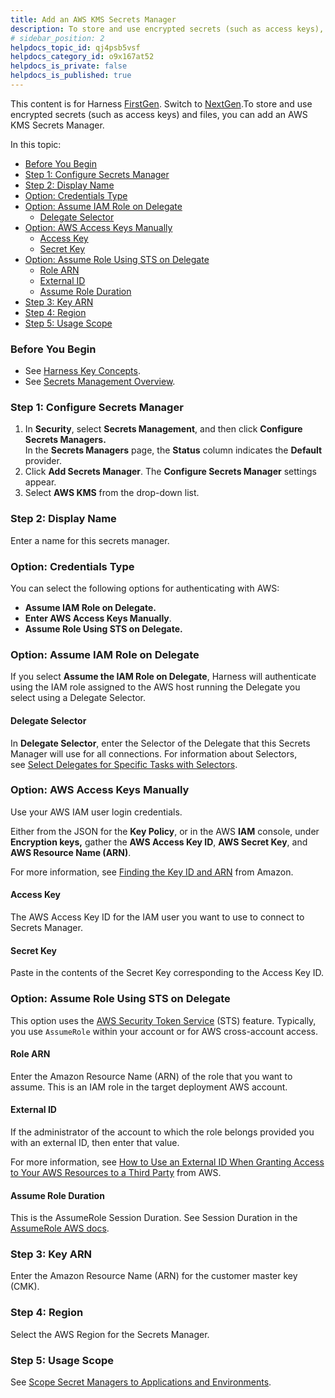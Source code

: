 ```yaml
---
title: Add an AWS KMS Secrets Manager
description: To store and use encrypted secrets (such as access keys), you can add an AWS KMS Secrets Manager.
# sidebar_position: 2
helpdocs_topic_id: qj4psb5vsf
helpdocs_category_id: o9x167at52
helpdocs_is_private: false
helpdocs_is_published: true
---
```


This content is for Harness [FirstGen](../../../../get-started/harness-first-gen-vs-harness-next-gen.md). Switch to [NextGen](/docs/platform/tecrets/tecrets-management/add-an-aws-kms-secrets-manager).To store and use encrypted secrets (such as access keys) and files, you can add an AWS KMS Secrets Manager.

In this topic:

* [Before You Begin](add-an-aws-kms-secrets-manager.md#before-you-begin)
* [Step 1: Configure Secrets Manager](add-an-aws-kms-secrets-manager.md#step-1-configure-secrets-manager)
* [Step 2: Display Name](add-an-aws-kms-secrets-manager.md#step-2-display-name)
* [Option: Credentials Type](add-an-aws-kms-secrets-manager.md#option-credentials-type)
* [Option: Assume IAM Role on Delegate](add-an-aws-kms-secrets-manager.md#option-assume-iam-role-on-delegate)
	+ [Delegate Selector](add-an-aws-kms-secrets-manager.md#delegate-selector)
* [Option: AWS Access Keys Manually](add-an-aws-kms-secrets-manager.md#option-aws-access-keys-manually)
	+ [Access Key](add-an-aws-kms-secrets-manager.md#access-key)
	+ [Secret Key](add-an-aws-kms-secrets-manager.md#secret-key)
* [Option: Assume Role Using STS on Delegate](add-an-aws-kms-secrets-manager.md#option-assume-role-using-sts-on-delegate)
	+ [Role ARN](add-an-aws-kms-secrets-manager.md#role-arn)
	+ [External ID](add-an-aws-kms-secrets-manager.md#external-id)
	+ [Assume Role Duration](add-an-aws-kms-secrets-manager.md#assume-role-duration)
* [Step 3: Key ARN](add-an-aws-kms-secrets-manager.md#step-3-key-arn)
* [Step 4: Region](add-an-aws-kms-secrets-manager.md#step-4-region)
* [Step 5: Usage Scope](add-an-aws-kms-secrets-manager.md#step-5-usage-scope)

### Before You Begin

* See [Harness Key Concepts](../../../starthere-firstgen/harness-key-concepts.md).
* See [Secrets Management Overview](secret-management.md).

### Step 1: Configure Secrets Manager

1. In **Security**, select **Secrets Management**, and then click **Configure Secrets Managers.**  
In the **Secrets Managers** page, the **Status** column indicates the **Default** provider.
2. Click **Add Secrets Manager**. The **Configure Secrets Manager** settings appear.
3. Select **AWS KMS** from the drop-down list.

### Step 2: Display Name

Enter a name for this secrets manager.

### Option: Credentials Type

You can select the following options for authenticating with AWS:

* **Assume IAM Role on Delegate.**
* **Enter AWS Access Keys Manually**.
* **Assume Role Using STS on Delegate.**

### Option: Assume IAM Role on Delegate

If you select **Assume the IAM Role on Delegate**, Harness will authenticate using the IAM role assigned to the AWS host running the Delegate you select using a Delegate Selector.

#### Delegate Selector

In **Delegate Selector**, enter the Selector of the Delegate that this Secrets Manager will use for all connections. For information about Selectors, see [Select Delegates for Specific Tasks with Selectors](../../account/manage-delegates/select-delegates-for-specific-tasks-with-selectors.md).

### Option: AWS Access Keys Manually

Use your AWS IAM user login credentials.

Either from the JSON for the **Key Policy**, or in the AWS **IAM** console, under **Encryption keys,** gather the **AWS Access Key ID**, **AWS Secret Key**, and **AWS Resource Name (ARN)**.

For more information, see [Finding the Key ID and ARN](https://docs.aws.amazon.com/kms/latest/developerguide/viewing-keys.html#find-cmk-id-arn) from Amazon.

#### Access Key

The AWS Access Key ID for the IAM user you want to use to connect to Secrets Manager.

#### Secret Key

Paste in the contents of the Secret Key corresponding to the Access Key ID.

### Option: Assume Role Using STS on Delegate

This option uses the [AWS Security Token Service](https://docs.aws.amazon.com/IAM/latest/UserGuide/id_credentials_temp.html) (STS) feature. Typically, you use `AssumeRole` within your account or for AWS cross-account access.

#### Role ARN

Enter the Amazon Resource Name (ARN) of the role that you want to assume. This is an IAM role in the target deployment AWS account.

#### External ID

If the administrator of the account to which the role belongs provided you with an external ID, then enter that value.

For more information, see [How to Use an External ID When Granting Access to Your AWS Resources to a Third Party](https://docs.aws.amazon.com/IAM/latest/UserGuide/id_roles_create_for-user_externalid.html) from AWS.

#### Assume Role Duration

This is the AssumeRole Session Duration. See Session Duration in the [AssumeRole AWS docs](https://docs.aws.amazon.com/STS/latest/APIReference/API_AssumeRole.html).

### Step 3: Key ARN

Enter the Amazon Resource Name (ARN) for the customer master key (CMK).

### Step 4: Region

Select the AWS Region for the Secrets Manager.

### Step 5: Usage Scope

See [Scope Secret Managers to Applications and Environments](scope-secret-managers-to-applications-and-environments.md).

